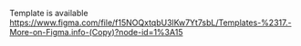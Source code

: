 Template is available https://www.figma.com/file/f15NOQxtqbU3lKw7Yt7sbL/Templates-%2317.-More-on-Figma.info-(Copy)?node-id=1%3A15